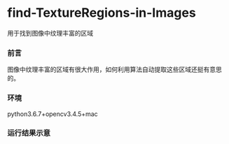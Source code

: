 # find-TextureRegions-in-Images
用于找到图像中纹理丰富的区域

### 前言
图像中纹理丰富的区域有很大作用，如何利用算法自动提取这些区域还挺有意思的。
### 环境
python3.6.7+opencv3.4.5+mac
### 运行结果示意


